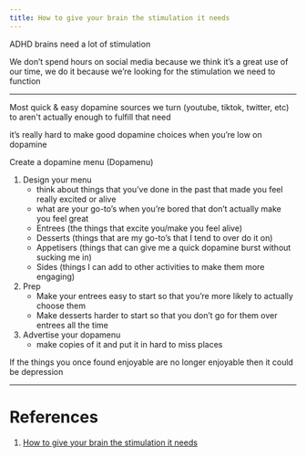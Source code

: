 ```yaml
---
title: How to give your brain the stimulation it needs
---
```


ADHD brains need a lot of stimulation

We don’t spend hours on social media because we think it’s a great use of our time, we do it because we’re looking for the stimulation we need to function

---

Most quick & easy dopamine sources we turn (youtube, tiktok, twitter, etc) to aren't actually enough to fulfill that need

it’s really hard to make good dopamine choices when you’re low on dopamine

Create a dopamine menu (Dopamenu)

1. Design your menu
   - think about things that you’ve done in the past that made you feel really excited or alive
   - what are your go-to’s when you’re bored that don’t actually make you feel great
   - Entrees (the things that excite you/make you feel alive)
   - Desserts (things that are my go-to’s that I tend to over do it on)
   - Appetisers (things that can give me a quick dopamine burst without sucking me in)
   - Sides (things I can add to other activities to make them more engaging)
2. Prep
   - Make your entrees easy to start so that you’re more likely to actually choose them
   - Make desserts harder to start so that you don’t go for them over entrees all the time
3. Advertise your dopamenu
   - make copies of it and put it in hard to miss places

If the things you once found enjoyable are no longer enjoyable then it could be depression

---

# References

1. [How to give your brain the stimulation it needs](https://www.youtube.com/watch?v=-6WCkTwW6xg)

